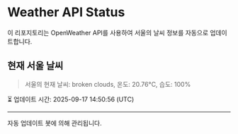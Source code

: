 
# Weather API Status

이 리포지토리는 OpenWeather API를 사용하여 서울의 날씨 정보를 자동으로 업데이트합니다.

## 현재 서울 날씨
> 서울의 현재 날씨: broken clouds, 온도: 20.76°C, 습도: 100%

⏳ 업데이트 시간: 2025-09-17 14:50:56 (UTC)

---
자동 업데이트 봇에 의해 관리됩니다.
